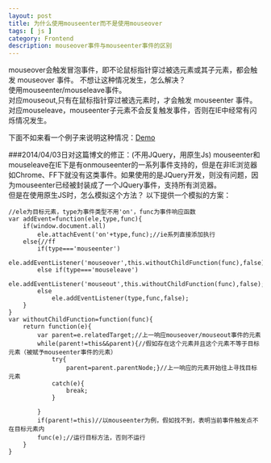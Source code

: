 ```yaml
---
layout: post
title: 为什么使用mouseenter而不是使用mouseover
tags: [ js ]
category: Frontend
description: mouseover事件与mouseenter事件的区别
---
```

[Demo]: /labs/mouseenter/mouseenter.html

mouseover会触发冒泡事件，即不论鼠标指针穿过被选元素或其子元素，都会触发 mouseover 事件。
不想让这种情况发生，怎么解决？<br>
使用mouseenter/mouseleave事件。<br>
对应mouseout,只有在鼠标指针穿过被选元素时，才会触发 mouseenter 事件。<br>
对应mouseleave，mouseenter子元素不会反复触发事件，否则在IE中经常有闪烁情况发生。

下面不如来看一个例子来说明这种情况：[Demo]

###2014/04/03日对这篇博文的修正：(不用JQuery，用原生Js)
mouseenter和mouseleave在IE下是有onmouseenter的一系列事件支持的，但是在非IE浏览器如Chrome、FF下就没有这类事件。如果使用的是JQuery开发，则没有问题，因为mouseenter已经被封装成了一个JQuery事件，支持所有浏览器。<br>
但是在使用原生JS时，怎么模拟这个方法？
以下提供一个模拟的方案：

    //ele为目标元素，type为事件类型不用'on'，func为事件响应函数
    var addEvent=function(ele,type,func){
        if(window.document.all) 
            ele.attachEvent('on'+type,func);//ie系列直接添加执行
        else{//ff
            if(type==='mouseenter')
                ele.addEventListener('mouseover',this.withoutChildFunction(func),false);
            else if(type==='mouseleave')
                ele.addEventListener('mouseout',this.withoutChildFunction(func),false);
            else
                ele.addEventListener(type,func,false);      
        }
    }
    var withoutChildFunction=function(func){
        return function(e){
            var parent=e.relatedTarget;//上一响应mouseover/mouseout事件的元素
            while(parent!=this&&parent){//假如存在这个元素并且这个元素不等于目标元素（被赋予mouseenter事件的元素）
                try{
                    parent=parent.parentNode;}//上一响应的元素开始往上寻找目标元素
                catch(e){
                    break;
                }
     
            }
            if(parent!=this)//以mouseenter为例，假如找不到，表明当前事件触发点不在目标元素内
            func(e);//运行目标方法，否则不运行
        }
    }